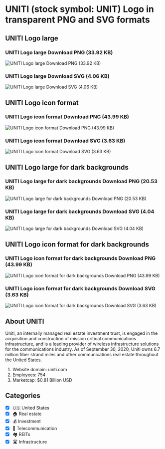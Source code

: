 # UNITI (stock symbol: UNIT) Logo in transparent PNG and SVG formats

## UNITI Logo large

### UNITI Logo large Download PNG (33.92 KB)

![UNITI Logo large Download PNG (33.92 KB)](/img/orig/UNIT_BIG-6357e5a7.png)

### UNITI Logo large Download SVG (4.06 KB)

![UNITI Logo large Download SVG (4.06 KB)](/img/orig/UNIT_BIG-cf072b94.svg)

## UNITI Logo icon format

### UNITI Logo icon format Download PNG (43.99 KB)

![UNITI Logo icon format Download PNG (43.99 KB)](/img/orig/UNIT-d10e3112.png)

### UNITI Logo icon format Download SVG (3.63 KB)

![UNITI Logo icon format Download SVG (3.63 KB)](/img/orig/UNIT-63fd49f8.svg)

## UNITI Logo large for dark backgrounds

### UNITI Logo large for dark backgrounds Download PNG (20.53 KB)

![UNITI Logo large for dark backgrounds Download PNG (20.53 KB)](/img/orig/UNIT_BIG.D-81d92b14.png)

### UNITI Logo large for dark backgrounds Download SVG (4.04 KB)

![UNITI Logo large for dark backgrounds Download SVG (4.04 KB)](/img/orig/UNIT_BIG.D-e46d4aa7.svg)

## UNITI Logo icon format for dark backgrounds

### UNITI Logo icon format for dark backgrounds Download PNG (43.99 KB)

![UNITI Logo icon format for dark backgrounds Download PNG (43.99 KB)](/img/orig/UNIT.D-becfae04.png)

### UNITI Logo icon format for dark backgrounds Download SVG (3.63 KB)

![UNITI Logo icon format for dark backgrounds Download SVG (3.63 KB)](/img/orig/UNIT.D-62081b85.svg)

## About UNITI

Uniti, an internally managed real estate investment trust, is engaged in the acquisition and construction of mission critical communications infrastructure, and is a leading provider of wireless infrastructure solutions for the communications industry. As of September 30, 2020, Uniti owns 6.7 million fiber strand miles and other communications real estate throughout the United States.

1. Website domain: uniti.com
2. Employees: 754
3. Marketcap: $0.81 Billion USD


## Categories
- [x] 🇺🇸 United States
- [x] 🏠 Real estate
- [x] 💰 Investment
- [x] 📡 Telecommunication
- [x] 🏘️ REITs
- [x] 🛣️ Infrastructure

